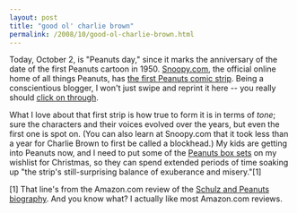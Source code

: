 ```yaml
---
layout: post
title: "good ol' charlie brown"
permalink: /2008/10/good-ol-charlie-brown.html
---
```


<p>Today, October 2, is "Peanuts day," since it marks the anniversary of the date of the first Peanuts cartoon in 1950.  <a href="http://www.snoopy.com/">Snoopy.com</a>, the official online home of all things Peanuts, has <a href="http://www.snoopy.com/comics/peanuts/meet_the_gang/meet_charlie_brown.html">the first Peanuts comic strip</a>.  Being a conscientious blogger, I won't just swipe and reprint it here -- you really should <a href="http://www.snoopy.com/comics/peanuts/meet_the_gang/meet_charlie_brown.html">click on through</a>.</p>

<p>What I love about that first strip is how true to form it is in terms of <em>tone</em>; sure the characters and their voices evolved over the years, but even the first one is spot on.  (You can also learn at Snoopy.com that it took less than a year for Charlie Brown to first be called a blockhead.)  My kids are getting into Peanuts now, and I need to put some of the <a href="http://www.amazon.com/gp/search?index=blended&amp;keywords=peanuts%20box%20set&amp;_encoding=UTF8">Peanuts box sets</a> on my wishlist for Christmas, so they can spend extended periods of time soaking up "the strip's still-surprising balance of exuberance and misery."[1]</p>

<p>[1] That line's from the Amazon.com review of the <a href="http://www.amazon.com/Schulz-Peanuts-Biography-David-Michaelis/dp/0060937998/ref=pd_bbs_1?ie=UTF8&amp;s=books&amp;qid=1222988116&amp;sr=8-1">Schulz and Peanuts biography</a>. And you know what? I actually like most Amazon.com reviews.    </p>



